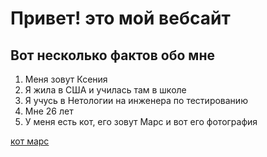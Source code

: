 # **Привет! это мой вебсайт** 

## **Вот несколько фактов обо мне** 
1. Меня зовут Ксения 
2. Я жила в США и училась там в школе 
3. Я учусь в Нетологии на инженера по тестированию
4. Мне 26 лет
5. У меня есть кот, его зовут Марс и вот его фотография 

[кот марс](https://photos.app.goo.gl/3zYRij3Ewg7nWCeD6)
